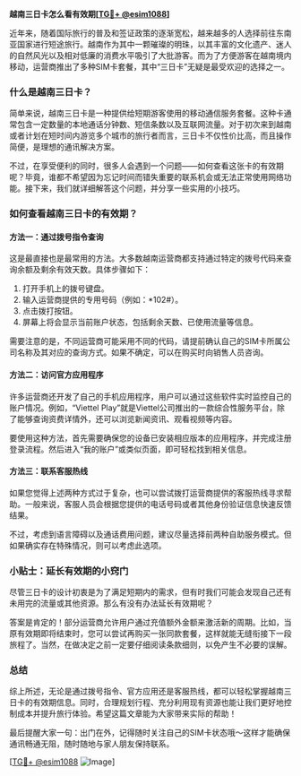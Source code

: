 **越南三日卡怎么看有效期[[TG💪+ @esim1088](https://t.me/s/esim1088)]**

近年来，随着国际旅行的普及和签证政策的逐渐宽松，越来越多的人选择前往东南亚国家进行短途旅行。越南作为其中一颗璀璨的明珠，以其丰富的文化遗产、迷人的自然风光以及相对低廉的消费水平吸引了大批游客。而为了方便游客在越南境内移动，运营商推出了多种SIM卡套餐，其中“三日卡”无疑是最受欢迎的选择之一。

### 什么是越南三日卡？

简单来说，越南三日卡是一种提供给短期游客使用的移动通信服务套餐。这种卡通常包含一定数量的本地通话分钟数、短信条数以及互联网流量。对于初次来到越南或者计划在短时间内游览多个城市的旅行者而言，三日卡不仅性价比高，而且操作简便，是理想的通讯解决方案。

不过，在享受便利的同时，很多人会遇到一个问题——如何查看这张卡的有效期呢？毕竟，谁都不希望因为忘记时间而错失重要的联系机会或无法正常使用网络功能。接下来，我们就详细解答这个问题，并分享一些实用的小技巧。

### 如何查看越南三日卡的有效期？

#### 方法一：通过拨号指令查询
这是最直接也是最常用的方法。大多数越南运营商都支持通过特定的拨号代码来查询余额及剩余有效天数。具体步骤如下：

1. 打开手机上的拨号键盘。
2. 输入运营商提供的专用号码（例如：*102#）。
3. 点击拨打按钮。
4. 屏幕上将会显示当前账户状态，包括剩余天数、已使用流量等信息。

需要注意的是，不同运营商可能采用不同的代码，请提前确认自己的SIM卡所属公司名称及其对应的查询方式。如果不确定，可以在购买时向销售人员咨询。

#### 方法二：访问官方应用程序
许多运营商还开发了自己的手机应用程序，用户可以通过这些软件实时监控自己的账户情况。例如，“Viettel Play”就是Viettel公司推出的一款综合性服务平台，除了能够查询资费详情外，还可以浏览新闻资讯、观看视频等内容。

要使用这种方法，首先需要确保您的设备已安装相应版本的应用程序，并完成注册登录流程。然后进入“我的账户”或类似页面，即可轻松找到相关信息。

#### 方法三：联系客服热线
如果您觉得上述两种方式过于复杂，也可以尝试拨打运营商提供的客服热线寻求帮助。一般来说，客服人员会根据您提供的电话号码或者其他身份验证信息快速反馈结果。

不过，考虑到语言障碍以及通话费用问题，建议尽量选择前两种自助服务模式。但如果确实存在特殊情况，则可以考虑此选项。

### 小贴士：延长有效期的小窍门

尽管三日卡的设计初衷是为了满足短期内的需求，但有时我们可能会发现自己还有未用完的流量或其他资源。那么有没有办法延长有效期呢？

答案是肯定的！部分运营商允许用户通过充值额外金额来激活新的周期。比如，当原有效期即将结束时，您可以尝试再购买一张同款套餐，这样就能无缝衔接下一段旅程了。当然，在做决定之前一定要仔细阅读条款细则，以免产生不必要的误解。

### 总结

综上所述，无论是通过拨号指令、官方应用还是客服热线，都可以轻松掌握越南三日卡的有效期信息。同时，合理规划行程、充分利用现有资源也能让我们更好地控制成本并提升旅行体验。希望这篇文章能为大家带来实际的帮助！

最后提醒大家一句：出门在外，记得随时关注自己的SIM卡状态哦～这样才能确保通讯畅通无阻，随时随地与家人朋友保持联系。

[[TG💪+ @esim1088](https://t.me/s/esim1088) ![Image](https://i.postimg.cc/4NQfJmqS/Snipaste-2025-05-13-00-14-12.png)]